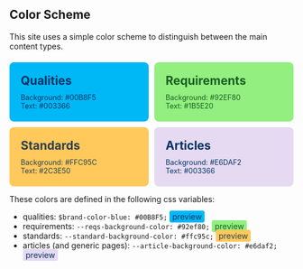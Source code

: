 <style>
.color-grid {
  display: grid;
  grid-template-columns: 1fr 1fr;
  gap: 10px;
  margin-top: 20px;
}

.color-grid-item {
  padding: 20px;
  border-radius: 8px;
  transition: transform 0.2s;
}

.color-grid-item:hover {
  transform: scale(1.05);
}

.color-name {
  font-size: 1.5em;
  font-weight: bold;
}

.color-codes {
  font-size: 0.9em;
  margin-top: 10px;
}
</style>

## Color Scheme

This site uses a simple color scheme to distinguish between the main content types.

<div class="color-grid">
  <div class="color-grid-item" style="background-color: #00B8F5; color: #003366;">
    <div class="color-name">Qualities</div>
    <div class="color-codes">
      Background: #00B8F5<br>
      Text: #003366
    </div>
  </div>
  <div class="color-grid-item" style="background-color: #92EF80; color: #1B5E20;">
    <div class="color-name">Requirements</div>
    <div class="color-codes">
      Background: #92EF80<br>
      Text: #1B5E20
    </div>
  </div>
  <div class="color-grid-item" style="background-color: #FFC95C; color: #2C3E50;">
    <div class="color-name">Standards</div>
    <div class="color-codes">
      Background: #FFC95C<br>
      Text: #2C3E50
    </div>
  </div>
  <div class="color-grid-item" style="background-color: #E6DAF2; color: #003366;">
    <div class="color-name">Articles</div>
    <div class="color-codes">
      Background: #E6DAF2<br>
      Text: #003366
    </div>
  </div>
</div>

These colors are defined in the following css variables:

- qualities: `$brand-color-blue: #00B8F5;` <span style="background-color:#00B8F5; color: #003366; padding: 2px 5px; border-radius: 3px;">preview</span>
- requirements: `--reqs-background-color: #92ef80;` <span style="background-color:#92EF80; color: #1B5E20; padding: 2px 5px; border-radius: 3px;">preview</span>
- standards: `--standard-background-color: #ffc95c;` <span style="background-color:#FFC95C; color: #2C3E50; padding: 2px 5px; border-radius: 3px;">preview</span>
- articles (and generic pages): `--article-background-color: #e6daf2;` <span style="background-color:#E6DAF2; color: #003366; padding: 2px 5px; border-radius: 3px;">preview</span>